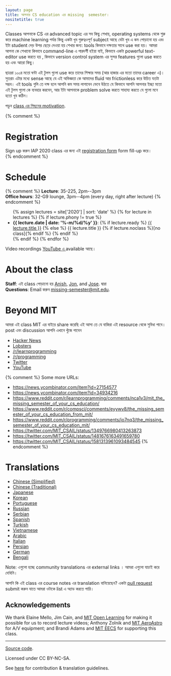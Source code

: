 ```yaml
---
layout: page
title: আপনার CS education এর missing  semester।   
nositetitle: true
---
```


Classes  আপনাকে CS  এর advanced  topic  এর সব কিছু শেখায়, operating systems থেকে শুরু করে machine learning  পর্যন্ত কিন্তু একটা খুব গুরুত্বওপূর্ণ subject  আছে যেটা খুব এ কম পোড়ানো হয় এবং ইটা student  দেড় উপর ছেড়ে দেওয়া হয় শেখার জন্য: tools  কিভাবে দক্ষতার সাথে use  করা হয়। আমরা আপনা কে শেখাবো কিভাবে command-line  এ পারদর্শী হইয়া যাই, কিভাবে একটা powerful  text-editor  use  করতে হয় , কিভাবে version  control  system  এর সুন্দর features  গুলো use  করতে হয় এবং আরো কিছু।

ছাত্ররা ১০০র মতো ঘন্টা এই টুলস গুলো use  করে তাদের শিক্ষার সময় (আর হাজার এর মতো তাদের career  এ)। 
সুতরাং এটার মধ্যে sense  আছে যে এই অভিজ্ঞতা কে আমাদের 
 fluid  আর frictionless  করে উচিত যতটা সম্ভব।
এই tools  গুলি তে দক্ষ হলে আপনি কম সময় লাগাবেন ভেবে উঠতে যে কিভাবে আপনি আপনার ইচ্ছা মতো এই টুলস গুলো কে ব্যবহার করবেন, আর ইটা আপনাকে problem  solve  করতে সাহায্য করতে যে গুলো মনে হতো খুব কঠিন।  


পড়ুন [class  এর পিছনের motivation](/about/).

{% comment %}
# Registration

Sign up করুন  IAP 2020 class  এর জন্য  এই [registration form](https://forms.gle/TD1KnwCSV52qexVt9) form  fill-up  করে।  
{% endcomment %}

# Schedule

{% comment %}
**Lecture**: 35-225, 2pm--3pm<br>
**Office hours**: 32-G9 lounge, 3pm--4pm (every day, right after lecture)
{% endcomment %}

<ul>
{% assign lectures = site['2020'] | sort: 'date' %}
{% for lecture in lectures %}
    {% if lecture.phony != true %}
        <li>
        <strong>{{ lecture.date | date: '%-m/%d/%y' }}</strong>:
        {% if lecture.ready %}
            <a href="{{ lecture.url }}">{{ lecture.title }}</a>
        {% else %}
            {{ lecture.title }} {% if lecture.noclass %}[no class]{% endif %}
        {% endif %}
        </li>
    {% endif %}
{% endfor %}
</ul>

Video recordings  [YouTube  এ ](https://www.youtube.com/playlist?list=PLyzOVJj3bHQuloKGG59rS43e29ro7I57J) available আছে। 

# About the class

**Staff**: এই class  পোড়ানো হয়  [Anish](https://www.anishathalye.com/), [Jon](https://thesquareplanet.com/), and [Jose](http://josejg.com/). দ্বারা <br>
**Questions**: Email করুন  [missing-semester@mit.edu](mailto:missing-semester@mit.edu).

# Beyond MIT

আমরা এই class  MIT  এর বাইরে share  করেছি এই আসা তে যে বাকিরা এই resource  থেকে সুবিধা পাবে।  post  এবং discussion  আপনি এখানে খুঁজে পাবেন 

 - [Hacker News](https://news.ycombinator.com/item?id=22226380)
 - [Lobsters](https://lobste.rs/s/ti1k98/missing_semester_your_cs_education_mit)
 - [/r/learnprogramming](https://www.reddit.com/r/learnprogramming/comments/eyagda/the_missing_semester_of_your_cs_education_mit/)
 - [/r/programming](https://www.reddit.com/r/programming/comments/eyagcd/the_missing_semester_of_your_cs_education_mit/)
 - [Twitter](https://twitter.com/jonhoo/status/1224383452591509507)
 - [YouTube](https://www.youtube.com/playlist?list=PLyzOVJj3bHQuloKGG59rS43e29ro7I57J)

{% comment %}
Some more URLs:

- https://news.ycombinator.com/item?id=27154577
- https://news.ycombinator.com/item?id=34934216
- https://www.reddit.com/r/learnprogramming/comments/nca1v3/mit_the_missing_semester_of_your_cs_education/
- https://www.reddit.com/r/compsci/comments/eyywv8/the_missing_semester_of_your_cs_education_from_mit/
- https://www.reddit.com/r/programming/comments/io7nq3/the_missing_semester_of_your_cs_education_mit/
- https://twitter.com/MIT_CSAIL/status/1349766980413263873
- https://twitter.com/MIT_CSAIL/status/1481676163491659780
- https://twitter.com/MIT_CSAIL/status/1581313961093484545
{% endcomment %}

# Translations

- [Chinese (Simplified)](https://missing-semester-cn.github.io/)
- [Chinese (Traditional)](https://missing-semester-zh-hant.github.io/)
- [Japanese](https://missing-semester-jp.github.io/)
- [Korean](https://missing-semester-kr.github.io/)
- [Portuguese](https://missing-semester-pt.github.io/)
- [Russian](https://missing-semester-rus.github.io/)
- [Serbian](https://netboxify.com/missing-semester/)
- [Spanish](https://missing-semester-esp.github.io/)
- [Turkish](https://missing-semester-tr.github.io/)
- [Vietnamese](https://missing-semester-vn.github.io/)
- [Arabic](https://missing-semester-ar.github.io/)
- [Italian](https://missing-semester-it.github.io/)
- [Persian](https://missing-semester-fa.github.io/)
- [German](https://missing-semester-de.github.io/)
- [Bengali](https://missing-semester-bn.github.io/)

Note: এগুলো হচ্ছে community  translations  এর external  links । আমরা এগুলো যাচাই করে দেখিনি। 

আপনি কি এই class  এর course  notes  এর translation  বানিয়েছেন? একটা 
[pull request](https://github.com/missing-semester/missing-semester/pulls) submit  করুন যাতে আমরা ওটাকে list  এ অ্যাড করতে পারি।  

## Acknowledgements

We thank Elaine Mello, Jim Cain, and [MIT Open
Learning](https://openlearning.mit.edu/) for making it possible for us to
record lecture videos; Anthony Zolnik and [MIT
AeroAstro](https://aeroastro.mit.edu/) for A/V equipment; and Brandi Adams and
[MIT EECS](https://www.eecs.mit.edu/) for supporting this class.

---

<div class="small center">
<p><a href="https://github.com/missing-semester/missing-semester">Source code</a>.</p>
<p>Licensed under CC BY-NC-SA.</p>
<p>See <a href="/license/">here</a> for contribution &amp; translation guidelines.</p>
</div>
